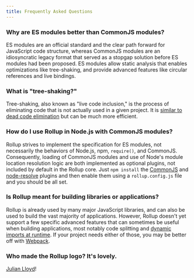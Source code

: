 ```yaml
---
title: Frequently Asked Questions
---
```


### Why are ES modules better than CommonJS modules?

ES modules are an official standard and the clear path forward for JavaScript code structure, whereas CommonJS modules are an idiosyncratic legacy format that served as a stopgap solution before ES modules had been proposed. ES modules allow static analysis that enables optimizations like tree-shaking, and provide advanced features like circular references and live bindings.

### What is "tree-shaking?"

Tree-shaking, also known as "live code inclusion," is the process of eliminating code that is not actually used in a given project. It is [similar to dead code elimination](https://medium.com/@Rich_Harris/tree-shaking-versus-dead-code-elimination-d3765df85c80#.jnypozs9n) but can be much more efficient.

### How do I use Rollup in Node.js with CommonJS modules?

Rollup strives to implement the specification for ES modules, not necessarily the behaviors of Node.js, npm, `require()`, and CommonJS. Consequently, loading of CommonJS modules and use of Node's module location resolution logic are both implemented as optional plugins, not included by default in the Rollup core. Just `npm install` the [CommonJS](https://github.com/rollup/rollup-plugin-commonjs) and [node-resolve](https://github.com/rollup/rollup-plugin-node-resolve) plugins and then enable them using a `rollup.config.js` file and you should be all set.

### Is Rollup meant for building libraries or applications?

Rollup is already used by many major JavaScript libraries, and can also be used to build the vast majority of applications. However, Rollup doesn't yet support a few specific advanced features that can sometimes be useful when building applications, most notably code splitting and [dynamic imports at runtime](https://github.com/tc39/proposal-dynamic-import). If your project needs either of those, you may be better off with [Webpack](https://webpack.js.org/).

### Who made the Rollup logo? It's lovely.

[Julian Lloyd](https://twitter.com/jlmakes)!
